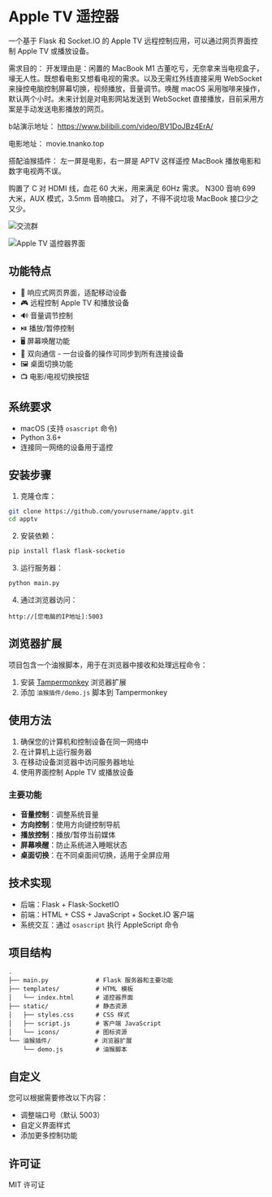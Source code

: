 # Apple TV 遥控器

一个基于 Flask 和 Socket.IO 的 Apple TV 远程控制应用，可以通过网页界面控制 Apple TV 或播放设备。


需求目的：
开发理由是：闲置的 MacBook M1 古董吃亏，无奈拿来当电视盒子，壕无人性。既想看电影又想看电视的需求。以及无需红外线直接采用 WebSocket 来操控电脑控制屏幕切换，视频播放，音量调节。唤醒 macOS 采用咖啡来操作，默认两个小时。未来计划是对电影网站发送到 WebSocket 直接播放，目前采用方案是手动发送电影播放的网页。

b站演示地址：
https://www.bilibili.com/video/BV1DoJBz4ErA/

电影地址：
movie.tnanko.top

搭配油猴插件：
左一屏是电影，右一屏是 APTV
这样遥控 MacBook 播放电影和数字电视两不误。

购置了 C 对 HDMI 线，血花 60 大米，用来满足 60Hz 需求。
N300 音响 699 大米，AUX 模式，3.5mm 音响接口。
对了，不得不说垃圾 MacBook 接口少之又少。


![交流群](readme/image.png)



![Apple TV 遥控器界面](readme/index.jpg)

## 功能特点

- 📱 响应式网页界面，适配移动设备
- 🎮 远程控制 Apple TV 和播放设备
- 🔊 音量调节控制
- ⏯️ 播放/暂停控制
- 🖥️ 屏幕唤醒功能
- 📱 双向通信 - 一台设备的操作可同步到所有连接设备
- 🖼️ 桌面切换功能
- 📺 电影/电视切换按钮

## 系统要求

- macOS (支持 `osascript` 命令)
- Python 3.6+
- 连接同一网络的设备用于遥控

## 安装步骤

1. 克隆仓库：

```bash
git clone https://github.com/yourusername/apptv.git
cd apptv
```

2. 安装依赖：

```bash
pip install flask flask-socketio
```

3. 运行服务器：

```bash
python main.py
```

4. 通过浏览器访问：

```
http://[您电脑的IP地址]:5003
```

## 浏览器扩展

项目包含一个油猴脚本，用于在浏览器中接收和处理远程命令：

1. 安装 [Tampermonkey](https://www.tampermonkey.net/) 浏览器扩展
2. 添加 `油猴插件/demo.js` 脚本到 Tampermonkey

## 使用方法

1. 确保您的计算机和控制设备在同一网络中
2. 在计算机上运行服务器
3. 在移动设备浏览器中访问服务器地址
4. 使用界面控制 Apple TV 或播放设备
          
### 主要功能

- **音量控制**：调整系统音量
- **方向控制**：使用方向键控制导航
- **播放控制**：播放/暂停当前媒体
- **屏幕唤醒**：防止系统进入睡眠状态
- **桌面切换**：在不同桌面间切换，适用于全屏应用

## 技术实现

- 后端：Flask + Flask-SocketIO
- 前端：HTML + CSS + JavaScript + Socket.IO 客户端
- 系统交互：通过 `osascript` 执行 AppleScript 命令

## 项目结构

```
.
├── main.py             # Flask 服务器和主要功能
├── templates/          # HTML 模板
│   └── index.html      # 遥控器界面
├── static/             # 静态资源
│   ├── styles.css      # CSS 样式
│   ├── script.js       # 客户端 JavaScript
│   └── icons/          # 图标资源
└── 油猴插件/            # 浏览器扩展
    └── demo.js         # 油猴脚本
```

## 自定义

您可以根据需要修改以下内容：

- 调整端口号（默认 5003）
- 自定义界面样式
- 添加更多控制功能

## 许可证

MIT 许可证 